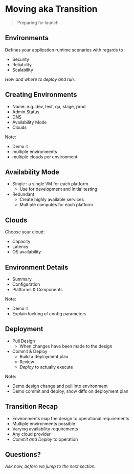 # Moving aka Transition

> Preparing for launch


## Environments

Defines your application runtime scenarios with regards to

- Security
- Reliability
- Scalability

<em class="yellow">How and where to deploy and run.</em>


## Creating Environments

- Name: e.g. dev, test, qa, stage, prod
- Admin Status
- DNS
- Availability Mode
- Clouds

Note:
- Demo it
- multiple environments
- multiple clouds per environment


## Availability Mode

- Single : a single VM for each platform
  - Use for development and initial testing
- Redundant
  - Create highly available services
  - Multiple computes for each platform


## Clouds

Choose your cloud:

- Capacity 
- Latency
- OS availability


## Environment Details

- Summary
- Configuration
- Platforms & Components

Note:
- Demo it
- Explain locking of config parameters


## Deployment

- Pull Design 
  - When changes have been made to the design
- Commit & Deploy
  - Build a deployment plan
  - Review
  - _Deploy_ to actually execute

Note:
- Demo design change and pull into environment
- Demo commit and deploy, show diffs on deployment plan


## Transition Recap

- Environments map the design to operational requirements
- Multiple environments possible
- Varying availability requirements
- Any cloud provider
- _Commit and Deploy_ to operation


## Questions? 

<em class="yellow">Ask now, before we jump to the next section.</em>
